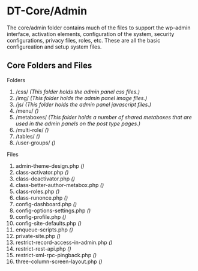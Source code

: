 # DT-Core/Admin
The core/admin folder contains much of the files to support the wp-admin interface, activation elements, 
configuration of the system, security configurations, privacy files, roles, etc. These are all the basic 
configureation and setup system files.

## Core Folders and Files
Folders
1. /css/    _(This folder holds the admin panel css files.)_
1. /img/    _(This folder holds the admin panel image files.)_
1. /js/     _(This folder holds the admin panel javascript files.)_
1. /menu/   _()_
1. /metaboxes/  _(This folder holds a number of shared metaboxes that are used in the admin panels on the post type pages.)_
1. /multi-role/     _()_
1. /tables/     _()_
1. /user-groups/    _()_

Files
1. admin-theme-design.php _()_
1. class-activator.php _()_
1. class-deactivator.php _()_
1. class-better-author-metabox.php _()_
1. class-roles.php _()_
1. class-runonce.php _()_
1. config-dashboard.php _()_
1. config-options-settings.php _()_
1. config-profile.php _()_
1. config-site-defaults.php _()_
1. enqueue-scripts.php _()_
1. private-site.php _()_
1. restrict-record-access-in-admin.php _()_
1. restrict-rest-api.php _()_
1. restrict-xml-rpc-pingback.php _()_
1. three-column-screen-layout.php _()_


